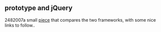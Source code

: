 <article><h1>prototype and jQuery</h1><time><span class="day">24</span><span class="month">8</span><span class="year">2007</span></time>a small <a href="http://blogs.pathf.com/agileajax/2007/08/jquery-vs-proto.html" title="agile ajax">piece</a> that compares the two frameworks, with some nice links to follow..</article>